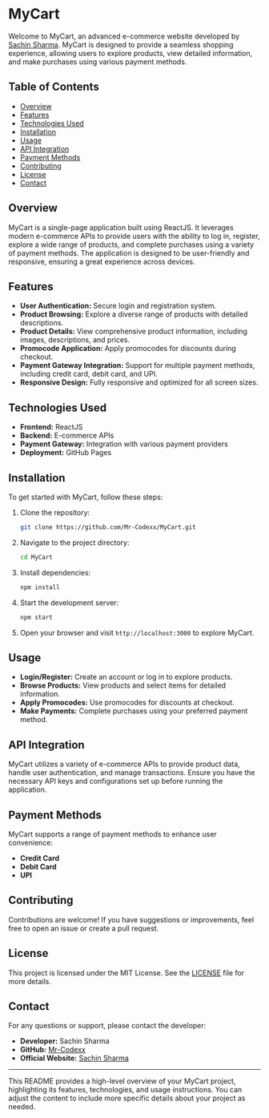 # MyCart

Welcome to MyCart, an advanced e-commerce website developed by [Sachin Sharma](https://sachinsharma2111.github.io/Home). MyCart is designed to provide a seamless shopping experience, allowing users to explore products, view detailed information, and make purchases using various payment methods.

## Table of Contents

- [Overview](#overview)
- [Features](#features)
- [Technologies Used](#technologies-used)
- [Installation](#installation)
- [Usage](#usage)
- [API Integration](#api-integration)
- [Payment Methods](#payment-methods)
- [Contributing](#contributing)
- [License](#license)
- [Contact](#contact)

## Overview

MyCart is a single-page application built using ReactJS. It leverages modern e-commerce APIs to provide users with the ability to log in, register, explore a wide range of products, and complete purchases using a variety of payment methods. The application is designed to be user-friendly and responsive, ensuring a great experience across devices.

## Features

- **User Authentication:** Secure login and registration system.
- **Product Browsing:** Explore a diverse range of products with detailed descriptions.
- **Product Details:** View comprehensive product information, including images, descriptions, and prices.
- **Promocode Application:** Apply promocodes for discounts during checkout.
- **Payment Gateway Integration:** Support for multiple payment methods, including credit card, debit card, and UPI.
- **Responsive Design:** Fully responsive and optimized for all screen sizes.

## Technologies Used

- **Frontend:** ReactJS
- **Backend:** E-commerce APIs
- **Payment Gateway:** Integration with various payment providers
- **Deployment:** GitHub Pages

## Installation

To get started with MyCart, follow these steps:

1. Clone the repository:

   ```bash
   git clone https://github.com/Mr-Codexx/MyCart.git
   ```

2. Navigate to the project directory:

   ```bash
   cd MyCart
   ```

3. Install dependencies:

   ```bash
   npm install
   ```

4. Start the development server:

   ```bash
   npm start
   ```

5. Open your browser and visit `http://localhost:3000` to explore MyCart.

## Usage

- **Login/Register:** Create an account or log in to explore products.
- **Browse Products:** View products and select items for detailed information.
- **Apply Promocodes:** Use promocodes for discounts at checkout.
- **Make Payments:** Complete purchases using your preferred payment method.

## API Integration

MyCart utilizes a variety of e-commerce APIs to provide product data, handle user authentication, and manage transactions. Ensure you have the necessary API keys and configurations set up before running the application.

## Payment Methods

MyCart supports a range of payment methods to enhance user convenience:

- **Credit Card**
- **Debit Card**
- **UPI**

## Contributing

Contributions are welcome! If you have suggestions or improvements, feel free to open an issue or create a pull request.

## License

This project is licensed under the MIT License. See the [LICENSE](LICENSE) file for more details.

## Contact

For any questions or support, please contact the developer:

- **Developer:** Sachin Sharma
- **GitHub:** [Mr-Codexx](https://github.com/Mr-Codexx)
- **Official Website:** [Sachin Sharma](https://sachinsharma2111.github.io/Home)

---

This README provides a high-level overview of your MyCart project, highlighting its features, technologies, and usage instructions. You can adjust the content to include more specific details about your project as needed.
